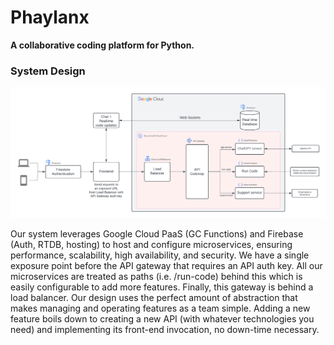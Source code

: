 # Phaylanx

**A collaborative coding platform for Python.**

### System Design

![System Design](logo_diagrams/SystemDesignPhaylanx.png)

Our system leverages Google Cloud PaaS (GC Functions) and Firebase (Auth, RTDB, hosting) to host and configure microservices, ensuring performance, scalability, high availability, and security. We have a single exposure point before the API gateway that requires an API auth key. All our microservices are treated as paths (i.e. /run-code) behind this which is easily configurable to add more features. Finally, this gateway is behind a load balancer. Our design uses the perfect amount of abstraction that makes managing and operating features as a team simple. Adding a new feature boils down to creating a new API (with whatever technologies you need) and implementing its front-end invocation, no down-time necessary.

